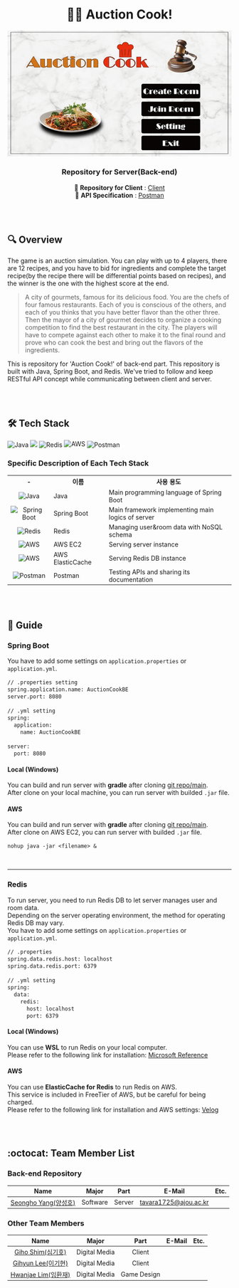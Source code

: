 <center>

# :cook: Auction Cook!
![TitleImage](./docs/AuctionCookMainTitle.png)  
### Repository for Server(Back-end)
:open_file_folder: **Repository for Client** : [Client](https://github.com/owl2lwo12/MSE_2024_FA)  
:key: **API Specification** : [Postman](https://auctioncook.postman.co/workspace/855a4b83-b897-46fd-aca3-9efe42f9125a)

</center>
<br><br>

## 🔍 Overview
The game is an auction simulation. You can play with up to 4 players, there are 12 recipes, and you have to bid for ingredients and complete the target recipe(by the recipe there will be differential points based on recipes), and the winner is the one with the highest score at the end.  

> A city of gourmets, famous for its delicious food. You are the chefs of four famous restaurants. Each of you is conscious of the others, and each of you thinks that you have better flavor than the other three. Then the mayor of a city of gourmet decides to organize a cooking competition to find the best restaurant in the city. The players will have to compete against each other to make it to the final round and prove who can cook the best and bring out the flavors of the ingredients.  

This is repository for 'Auction Cook!' of back-end part. This repository is built with Java, Spring Boot, and Redis. We've tried to follow and keep RESTful API concept while communicating between client and server.

<br><br>

## :hammer_and_wrench: Tech Stack
![Java](https://img.shields.io/badge/java-%23ED8B00.svg?style=for-the-badge&logo=openjdk&logoColor=white)
<img src="https://img.shields.io/badge/Spring%20Boot-6DB33F?style=for-the-badge&logo=Spring%20Boot&logoColor=white"/>
![Redis](https://img.shields.io/badge/redis-%23DD0031.svg?style=for-the-badge&logo=redis&logoColor=white)
<img align="top" src="https://img.shields.io/badge/AWS-%23FF9900.svg?style=for-the-badge&logo=amazonwebservices&logoColor=white" alt="AWS">
![Postman](https://img.shields.io/badge/Postman-FF6C37?style=for-the-badge&logo=postman&logoColor=white)   

### Specific Description of Each Tech Stack
<table>
    <tr>
        <th><center>-</center></th>
        <th align="center"><center>이름</center></th>
        <th>사용 용도</th>
    </tr>
    <tr>
        <td><center><img align="top" src="https://img.shields.io/badge/java-%23ED8B00.svg?style=for-the-badge&logo=openjdk&logoColor=white" alt="Java"></center></td>
        <td valign="">Java</td>
        <td valign="">Main programming language of Spring Boot</td>
    </tr>
    <tr>
        <td><center><img align="top" src="https://img.shields.io/badge/Spring%20Boot-6DB33F?style=for-the-badge&logo=Spring%20Boot&logoColor=white" alt="Spring Boot"></center></td>
        <td valign="">Spring Boot</td>
        <td valign="">Main framework implementing main logics of server</td>
    </tr>
    <tr>
        <td><center><img align="top" src="https://img.shields.io/badge/redis-%23DD0031.svg?style=for-the-badge&logo=redis&logoColor=white" alt="Redis"></center></td>
        <td valign="">Redis</td>
        <td valign="">Managing user&room data with NoSQL schema</td>
    </tr>
    <tr>
        <td><center><img align="top" src="https://img.shields.io/badge/AWS-%23FF9900.svg?style=for-the-badge&logo=amazonwebservices&logoColor=white" alt="AWS"></center></td>
        <td valign="">AWS EC2</td>
        <td valign="">Serving server instance</td>
    </tr>
    <tr>
        <td><center><img align="top" src="https://img.shields.io/badge/AWS-%23FF9900.svg?style=for-the-badge&logo=amazonwebservices&logoColor=white" alt="AWS"></center></td>
        <td valign="">AWS ElasticCache</td>
        <td valign="">Serving Redis DB instance</td>
    </tr>
    <tr>
        <td><center><img align="top" src="https://img.shields.io/badge/Postman-FF6C37?style=for-the-badge&logo=postman&logoColor=white" alt="Postman"></center></td>
        <td valign="">Postman</td>
        <td valign="">Testing APIs and sharing its documentation</td>
    </tr>
</table>

<br><br>

## :scroll: Guide
### Spring Boot

You have to add some settings on `application.properties` or `application.yml`.  

```
// .properties setting
spring.application.name: AuctionCookBE
server.port: 8080

// .yml setting
spring:
  application:
    name: AuctionCookBE

server:
  port: 8080
```

#### Local (Windows)
You can build and run server with **gradle** after cloning [git repo/main](https://github.com/SyingSHY/AuctionCook-BE).  
After clone on your local machine, you can run server with builded `.jar` file.

#### AWS
You can build and run server with **gradle** after cloning [git repo/main](https://github.com/SyingSHY/AuctionCook-BE).  
After clone on AWS EC2, you can run server with builded `.jar` file.
```
nohup java -jar <filename> &
```

<br> 

---
### Redis
To run server, you need to run Redis DB to let server manages user and room data.  
Depending on the server operating environment, the method for operating Redis DB may vary.  
You have to add some settings on `application.properties` or `application.yml`.  

```
// .properties
spring.data.redis.host: localhost
spring.data.redis.port: 6379

// .yml setting
spring:
  data:
    redis:
      host: localhost
      port: 6379
```

#### Local (Windows)
You can use **WSL** to run Redis on your local computer.  
Please refer to the following link for installation: [Microsoft Reference](https://learn.microsoft.com/ko-kr/windows/wsl/tutorials/wsl-database#install-redis)

#### AWS
You can use **ElasticCache for Redis** to run Redis on AWS.  
This service is included in FreeTier of AWS, but be careful for being charged.  
Please refer to the following link for installation and AWS settings: [Velog](https://velog.io/@ncookie/AWS-ElastiCache-Redis-%EC%A0%81%EC%9A%A9)

<br><br>

## :octocat: Team Member List
### Back-end Repository
|  Name  |      Major      |    Part    | E-Mail | Etc. |
| :----: | :------------: | :--------: | :--: | --- |
| [Seongho Yang(양성호)](https://github.com/SyingSHY) | Software | Server | tavara1725@ajou.ac.kr |  |

### Other Team Members
|  Name  |      Major      |    Part    | E-Mail | Etc. |
| :----: | :------------: | :--------: | :--: | --- |
| [Giho Shim(심기호)](https://github.com/owl2lwo12) | Digital Media | Client |  |  |
| [Gihyun Lee(이기현)](https://github.com/dev-ghlee) | Digital Media | Client |  |  |
| [Hwanjae Lim(임환재)](https://github.com/hawan105) | Digital Media | Game Design |  |  |